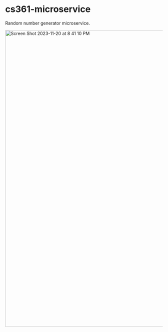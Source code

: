 # cs361-microservice
Random number generator microservice.


<img width="948" alt="Screen Shot 2023-11-20 at 8 41 10 PM" src="https://github.com/michellebang10/cs361-microservice/assets/97151565/e1e4e0c8-9182-4b56-949b-dff482e1fd6e">
